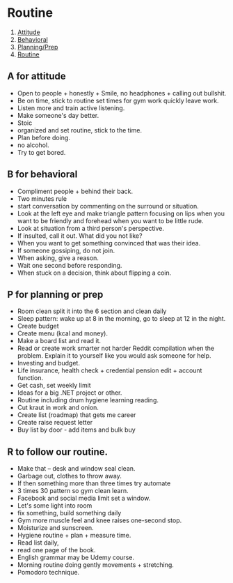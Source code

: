 # Routine

1. [Attitude](#a-for-attitude)
1. [Behavioral](#b-for-behavioral)
1. [Planning/Prep](#p-for-planning-or-prep)
1. [Routine](#r-to-follow-our-routine)

## A for attitude

- Open to people + honestly + Smile, no headphones + calling out bullshit.
- Be on time, stick to routine set times for gym work quickly leave work.
- Listen more and train active listening.
- Make someone's day better.
- Stoic
- organized and set routine, stick to the time.
- Plan before doing.
- no alcohol.
- Try to get bored.

## B for behavioral

- Compliment people + behind their back.
- Two minutes rule
- start conversation by commenting on the surround or situation.
- Look at the left eye and make triangle pattern focusing on lips when you want to be friendly and forehead when you want to be little rude.
- Look at situation from a third person's perspective.
- If insulted, call it out. What did you not like?
- When you want to get something convinced that was their idea.
- If someone gossiping, do not join.
- When asking, give a reason.
- Wait one second before responding.
- When stuck on a decision, think about flipping a coin.

## P for planning or prep

- Room clean split it into the 6 section and clean daily
- Sleep pattern: wake up at 8 in the morning, go to sleep at 12 in the night.
- Create budget
- Create menu (kcal and money).
- Make a board list and read it.
- Read or create work smarter not harder Reddit compilation when the problem. Explain it to yourself like you would ask someone for help.
- Investing and budget.
- Life insurance, health check + credential pension edit + account function.
- Get cash, set weekly limit
- Ideas for a big .NET project or other.
- Routine including drum hygiene learning reading.
- Cut kraut in work and onion.
- Create list (roadmap) that gets me career
- Create raise request letter
- Buy list by door - add items and bulk buy

## R to follow our routine.

- Make that – desk and window seal clean.
- Garbage out, clothes to throw away.
- If then something more than three times try automate
- 3 times 30 pattern so gym clean learn.
- Facebook and social media limit set a window.
- Let's some light into room
- fix something, build something daily
- Gym more muscle feel and knee raises one-second stop.
- Moisturize and sunscreen.
- Hygiene routine + plan + measure time.
- Read list daily,
- read one page of the book.
- English grammar may be Udemy course.
- Morning routine doing gently movements + stretching.
- Pomodoro technique.
